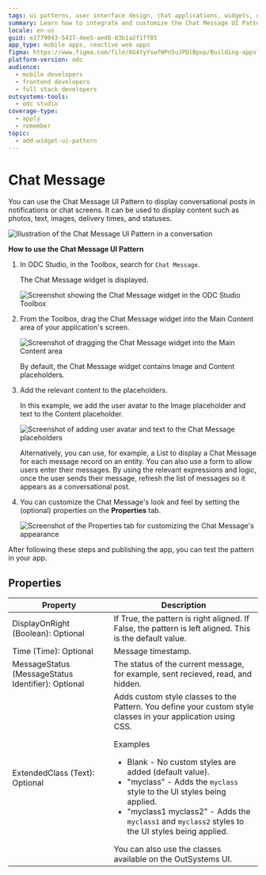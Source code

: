 ```yaml
---
tags: ui patterns, user interface design, chat applications, widgets, outsystems development
summary: Learn how to integrate and customize the Chat Message UI Pattern in OutSystems Developer Cloud (ODC) for enhanced chat functionalities.
locale: en-us
guid: e2779043-5437-4ee5-aed8-03b1a2f1ff85
app_type: mobile apps, reactive web apps
figma: https://www.figma.com/file/6G4tyYswfWPn5uJPDlBpvp/Building-apps?type=design&node-id=3203%3A10752&t=ZwHw8hXeFhwYsO5V-1
platform-version: odc
audience:
  - mobile developers
  - frontend developers
  - full stack developers
outsystems-tools:
  - odc studio
coverage-type:
  - apply
  - remember
topic:
  - add-widget-ui-pattern
---
```


# Chat Message

You can use the Chat Message UI Pattern to display conversational posts in notifications or chat screens. It can be used to display content such as photos, text, images, delivery times, and statuses.

![Illustration of the Chat Message UI Pattern in a conversation](images/chatmessage-3.png "Chat Message UI Pattern")

**How to use the Chat Message UI Pattern**

1. In ODC Studio, in the Toolbox, search for `Chat Message`.
  
    The Chat Message widget is displayed.

    ![Screenshot showing the Chat Message widget in the ODC Studio Toolbox](images/chatmessage-1-ss.png "Chat Message Widget in ODC Studio Toolbox")

1. From the Toolbox, drag the Chat Message widget into the Main Content area of your application's screen.

    ![Screenshot of dragging the Chat Message widget into the Main Content area](images/chatmessage-2-ss.png "Dragging Chat Message Widget")

    By default, the Chat Message widget contains Image and Content placeholders.

1. Add the relevant content to the placeholders.

    In this example, we add the user avatar to the Image placeholder and text to the Content placeholder.

    ![Screenshot of adding user avatar and text to the Chat Message placeholders](images/chatmessage-4-ss.png "Customizing Chat Message Content")

    Alternatively, you can use, for example, a List to display a Chat Message for each message record on an entity. You can also use a form to allow users enter their messages. By using the relevant expressions and logic, once the user sends their message, refresh the list of messages so it appears as a conversational post.

1. You can customize the Chat Message's look and feel by setting the (optional) properties on the **Properties** tab.

    ![Screenshot of the Properties tab for customizing the Chat Message's appearance](images/chatmessage-5-ss.png "Chat Message Properties Tab")

After following these steps and publishing the app, you can test the pattern in your app.

## Properties

| Property                                           | Description                                                                                                                                                                                                                                                                                                                                                                                                                                                                                                                                                                                                                          |
|----------------------------------------------------|--------------------------------------------------------------------------------------------------------------------------------------------------------------------------------------------------------------------------------------------------------------------------------------------------------------------------------------------------------------------------------------------------------------------------------------------------------------------------------------------------------------------------------------------------------------------------------------------------------------------------------------|
| DisplayOnRight (Boolean): Optional                 | If True, the pattern is right aligned. If False, the pattern is left aligned. This is the default value.                                                                                                                                                                                                                                                                                                                                                                                                                                                                                                                             |
| Time (Time): Optional                              | Message timestamp.                                                                                                                                                                                                                                                                                                                                                                                                                                                                                                                                                                                                                   |
| MessageStatus (MessageStatus Identifier): Optional | The status of the current message, for example, sent recieved, read, and hidden.                                                                                                                                                                                                                                                                                                                                                                                                                                                                                                                                                     |
| ExtendedClass (Text): Optional                     | Adds custom style classes to the Pattern. You define your custom style classes in your application using CSS. <p>Examples <ul><li>Blank - No custom styles are added (default value).</li><li>"myclass" - Adds the ``myclass`` style to the UI styles being applied.</li><li>"myclass1 myclass2" - Adds the ``myclass1`` and ``myclass2`` styles to the UI styles being applied.</li></ul></p>You can also use the classes available on the OutSystems UI. |

